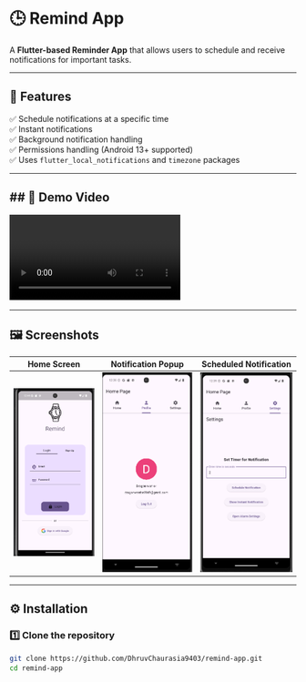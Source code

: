 # 🕒 Remind App

A **Flutter-based Reminder App** that allows users to schedule and receive notifications for important tasks.

---

## 📌 Features
✅ Schedule notifications at a specific time  
✅ Instant notifications  
✅ Background notification handling  
✅ Permissions handling (Android 13+ supported)  
✅ Uses `flutter_local_notifications` and `timezone` packages

---

## ## 🎥 Demo Video
![Demo](assets/video.mp4)


---

## 🖼️ Screenshots

| Home Screen             | Notification Popup       | Scheduled Notification       |
|-------------------------|--------------------------|------------------------------|
| ![Home](assets/ssA.png) | ![Popup](assets/ssP.png) | ![Scheduled](assets/ssS.png) |


---

## ⚙️ Installation

### 1️⃣ Clone the repository
```bash
git clone https://github.com/DhruvChaurasia9403/remind-app.git
cd remind-app
